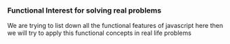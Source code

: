 <h3> Functional Interest for solving real problems</h3>

<p> We are trying to list down all the functional features of javascript here
then we will try to apply this functional concepts in real life problems </p>
